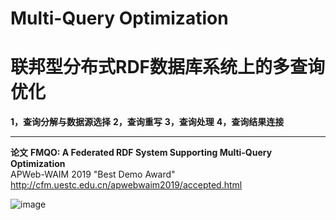 # Multi-Query Optimization
# **联邦型分布式RDF数据库系统上的多查询优化**
**1，查询分解与数据源选择**
**2，查询重写**
**3，查询处理**
**4，查询结果连接**


---

**论文**
**FMQO: A Federated RDF System Supporting Multi-Query Optimization**\
APWeb-WAIM 2019   "Best Demo Award"\
http://cfm.uestc.edu.cn/apwebwaim2019/accepted.html


![image](https://github.com/QiGe57/MultiQueryOptimization/blob/master/resources/poster.png)
